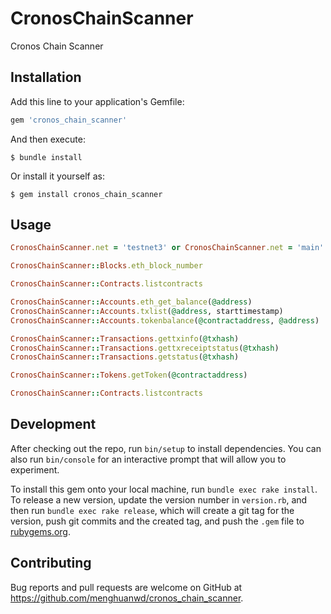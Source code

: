 # CronosChainScanner

Cronos Chain Scanner

## Installation

Add this line to your application's Gemfile:

```ruby
gem 'cronos_chain_scanner'
```

And then execute:

    $ bundle install

Or install it yourself as:

    $ gem install cronos_chain_scanner

## Usage

```ruby
CronosChainScanner.net = 'testnet3' or CronosChainScanner.net = 'main' (default)
```

```ruby
CronosChainScanner::Blocks.eth_block_number

CronosChainScanner::Contracts.listcontracts

CronosChainScanner::Accounts.eth_get_balance(@address)
CronosChainScanner::Accounts.txlist(@address, starttimestamp)
CronosChainScanner::Accounts.tokenbalance(@contractaddress, @address)

CronosChainScanner::Transactions.gettxinfo(@txhash)
CronosChainScanner::Transactions.gettxreceiptstatus(@txhash)
CronosChainScanner::Transactions.getstatus(@txhash)

CronosChainScanner::Tokens.getToken(@contractaddress)

CronosChainScanner::Contracts.listcontracts
```

## Development

After checking out the repo, run `bin/setup` to install dependencies. You can also run `bin/console` for an interactive prompt that will allow you to experiment.

To install this gem onto your local machine, run `bundle exec rake install`. To release a new version, update the version number in `version.rb`, and then run `bundle exec rake release`, which will create a git tag for the version, push git commits and the created tag, and push the `.gem` file to [rubygems.org](https://rubygems.org).

## Contributing

Bug reports and pull requests are welcome on GitHub at https://github.com/menghuanwd/cronos_chain_scanner.
